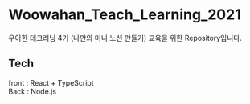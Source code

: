 # Woowahan_Teach_Learning_2021
우아한 테크러닝 4기 (나만의 미니 노션 만들기) 교육을 위한 Repository입니다.
## Tech
front : React + TypeScript<br/>
Back : Node.js



